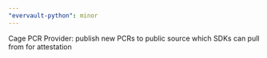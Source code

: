 ```yaml
---
"evervault-python": minor
---
```


Cage PCR Provider: publish new PCRs to public source which SDKs can pull from for attestation
